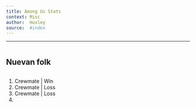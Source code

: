 ```yaml
---
title: Among Us Stats
context: Misc
author:  Huxley
source:  #index
---
```


---


```
```
## Nuevan folk
```
```

1. Crewmate | Win
2. Crewmate | Loss
3. Crewmate | Loss
4. 












